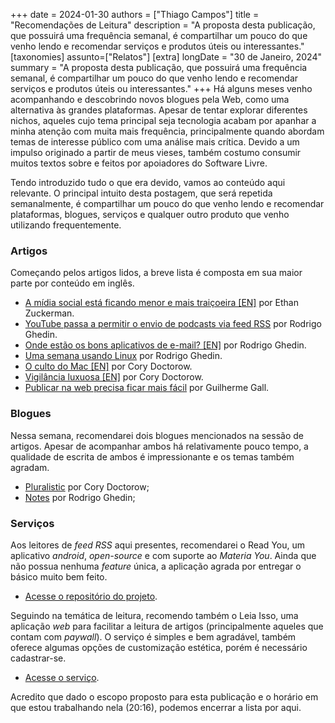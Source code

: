 +++
date = 2024-01-30
authors = ["Thiago Campos"]
title = "Recomendações de Leitura"
description = "A proposta desta publicação, que possuirá uma frequência semanal, é compartilhar um pouco do que venho lendo e recomendar serviços e produtos úteis ou interessantes."
[taxonomies]
assunto=["Relatos"]
[extra]
longDate = "30 de Janeiro, 2024"
summary = "A proposta desta publicação, que possuirá uma frequência semanal, é compartilhar um pouco do que venho lendo e recomendar serviços e produtos úteis ou interessantes."
+++
Há alguns meses venho acompanhando e descobrindo novos blogues pela Web, como uma alternativa às grandes plataformas. 
Apesar de tentar explorar diferentes nichos, aqueles cujo tema principal seja tecnologia acabam por apanhar a
minha atenção com muita mais frequência, principalmente quando abordam temas de interesse público 
com uma análise mais crítica. Devido a um impulso originado a partir de meus vieses, também costumo consumir 
muitos textos sobre e feitos por apoiadores do Software Livre.

Tendo introduzido tudo o que era devido, vamos ao conteúdo aqui relevante. O principal intuito desta postagem, 
que será repetida semanalmente, é compartilhar um pouco do que venho lendo e recomendar plataformas, blogues, 
serviços e qualquer outro produto que venho utilizando frequentemente. 


### Artigos
Começando pelos artigos lidos, a breve lista é composta em sua maior parte por conteúdo em inglês.
- [A mídia social está ficando menor e mais traiçoeira [EN]](https://leiaisso.net/93e7v/) por Ethan Zuckerman.
- [YouTube passa a permitir o envio de podcasts via feed RSS](https://leiaisso.net/22eae/) por Rodrigo Ghedin.
- [Onde estão os bons aplicativos de e-mail? [EN]](https://notes.ghed.in/posts/2024/good-email-apps-where/) por Rodrigo Ghedin.
- [Uma semana usando Linux](https://leiaisso.net/coaa9/) por Rodrigo Ghedin.
- [O culto do Mac [EN]](https://pluralistic.net/2024/01/12/youre-holding-it-wrong/#if-dishwashers-were-iphones) por Cory Doctorow.
- [Vigilância luxuosa [EN]](https://pluralistic.net/2022/11/14/luxury-surveillance/#liar-liar) por Cory Doctorow.
- [Publicar na web precisa ficar mais fácil](https://www.gmgall.net/blog/publicar-na-web-precisa-ficar-mais-facil/) por Guilherme Gall.

### Blogues
Nessa semana, recomendarei dois blogues mencionados na sessão de artigos. Apesar de acompanhar ambos há relativamente pouco tempo, a qualidade de escrita de ambos é impressionante e os temas também agradam.
- [Pluralistic](https://pluralistic.net) por Cory Doctorow;
- [Notes](https://notes.ghed.in) por Rodrigo Ghedin;

### Serviços
Aos leitores de *feed RSS* aqui presentes, recomendarei o Read You, um aplicativo *android*, *open-source* e com suporte ao *Materia You*. Ainda que não possua nenhuma *feature* única, a aplicação agrada por entregar o básico muito bem feito.
- [Acesse o repositório do projeto](https://github.com/Ashinch/ReadYou). 

Seguindo na temática de leitura, recomendo também o Leia Isso, uma aplicação *web* para facilitar a leitura de artigos (principalmente aqueles que contam com *paywall*). O serviço é simples e bem agradável, também oferece algumas opções de
customização estética, porém é necessário cadastrar-se.
- [Acesse o serviço](https://leiaisso.net).

Acredito que dado o escopo proposto para esta publicação e o horário em que estou trabalhando nela (20:16),
podemos encerrar a lista por aqui.

